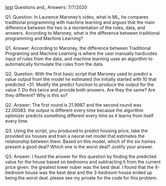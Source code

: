 [test]( https://acejv21.github.io/Ace_Code/)
Questions and_ Answers: 7/7/2020
 
 Q1. Question: In Laurence Maroney’s video, what is ML, he compares traditional
 programming with machine learning and argues that the main difference
 between the two is a reorientation of the rules, data, and answers. According
 to Maroney, what is the difference between traditional programming and
 Machine Learning?
 
 Q1. Answer: According to Maroney, the difference between Traditional Programing and Machine Learning is
 where the user manually hardcodes input of rules from the data, and machine learning uses an algorithm to automatically formulate the rules from the data.
 
 Q2. Question: With the first basic script that Maroney used to predict a value output from
 the model he estimated (he initially started with 10 that predicted ~31.
 Modify the predict function to produce the output for the value 7. Do this
 twice and provide both answers. Are they the same? Are they different?
 Why is this so?
 
Q2. Answer: The first round is 21.9987 and the second round was 22.00083.  the output is different every time because the algorithm optimizer predicts something different every time as it learns from itself every time.  

Q3. Using the script, you produced to predict housing price, take the provided six
houses and train a neural net model that estimates the relationship between
them. Based on this model, which of the six homes present a good deal?
Which one is the worst deal? Justify your answer.

Q3. Answer: I found the answer for this question by finding the predicted value for the house based on bedrooms and subtracting it from the current price given. the greatest lower  nuber was the best deal. I found that the 4-bedroom house was the best deal and the 3-bedroom house ended up being the worst deal. please see my private for the code for this problem.
